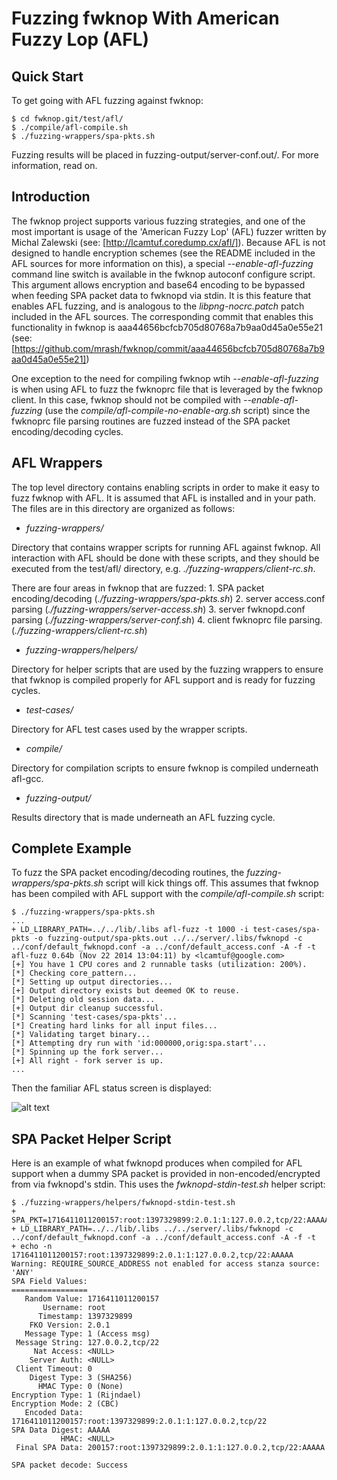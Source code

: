 
# Fuzzing fwknop With American Fuzzy Lop (AFL)

## Quick Start

To get going with AFL fuzzing against fwknop:

    $ cd fwknop.git/test/afl/
    $ ./compile/afl-compile.sh
    $ ./fuzzing-wrappers/spa-pkts.sh

Fuzzing results will be placed in fuzzing-output/server-conf.out/. For more
information, read on.

## Introduction

The fwknop project supports various fuzzing strategies, and one of the most
important is usage of the 'American Fuzzy Lop' (AFL) fuzzer written by Michal
Zalewski (see: [http://lcamtuf.coredump.cx/afl/]). Because AFL is not designed to
handle encryption schemes (see the README included in the AFL sources for more
information on this), a special *--enable-afl-fuzzing* command line switch is
available in the fwknop autoconf configure script. This argument allows
encryption and base64 encoding to be bypassed when feeding SPA packet data to
fwknopd via stdin. It is this feature that enables AFL fuzzing, and is analogous
to the *libpng-nocrc.patch* patch included in the AFL sources. The corresponding
commit that enables this functionality in fwknop is aaa44656bcfcb705d80768a7b9aa0d45a0e55e21
(see: [https://github.com/mrash/fwknop/commit/aaa44656bcfcb705d80768a7b9aa0d45a0e55e21])

One exception to the need for compiling fwknop wtih *--enable-afl-fuzzing* is
when using AFL to fuzz the fwknoprc file that is leveraged by the fwknop client.
In this case, fwknop should not be compiled with
*--enable-afl-fuzzing* (use the *compile/afl-compile-no-enable-arg.sh* script)
since the fwknoprc file parsing routines are fuzzed instead of the SPA packet
encoding/decoding cycles.

## AFL Wrappers

The top level directory contains enabling scripts in order to make it easy to
fuzz fwknop with AFL. It is assumed that AFL is installed and in your path. The
files are in this directory are organized as follows:

 * *fuzzing-wrappers/*

  Directory that contains wrapper scripts for running AFL against fwknop. All
  interaction with AFL should be done with these scripts, and they should be executed
  from the test/afl/ directory, e.g. *./fuzzing-wrappers/client-rc.sh*.

  There are four areas in fwknop that are fuzzed:
    1. SPA packet encoding/decoding (*./fuzzing-wrappers/spa-pkts.sh*)
    2. server access.conf parsing (*./fuzzing-wrappers/server-access.sh*)
    3. server fwknopd.conf parsing (*./fuzzing-wrappers/server-conf.sh*)
    4. client fwknoprc file parsing. (*./fuzzing-wrappers/client-rc.sh*)

 * *fuzzing-wrappers/helpers/*

  Directory for helper scripts that are used by the fuzzing wrappers to ensure
  that fwknop is compiled properly for AFL support and is ready for fuzzing cycles.

 * *test-cases/*

  Directory for AFL test cases used by the wrapper scripts.

 * *compile/*

  Directory for compilation scripts to ensure fwknop is compiled underneath afl-gcc.

 * *fuzzing-output/*

  Results directory that is made underneath an AFL fuzzing cycle.

## Complete Example

To fuzz the SPA packet encoding/decoding routines, the *fuzzing-wrappers/spa-pkts.sh*
script will kick things off. This assumes that fwknop has been compiled with AFL
support with the *compile/afl-compile.sh* script:

    $ ./fuzzing-wrappers/spa-pkts.sh
    ...
    + LD_LIBRARY_PATH=../../lib/.libs afl-fuzz -t 1000 -i test-cases/spa-pkts -o fuzzing-output/spa-pkts.out ../../server/.libs/fwknopd -c ../conf/default_fwknopd.conf -a ../conf/default_access.conf -A -f -t
    afl-fuzz 0.64b (Nov 22 2014 13:04:11) by <lcamtuf@google.com>
    [+] You have 1 CPU cores and 2 runnable tasks (utilization: 200%).
    [*] Checking core_pattern...
    [*] Setting up output directories...
    [+] Output directory exists but deemed OK to reuse.
    [*] Deleting old session data...
    [+] Output dir cleanup successful.
    [*] Scanning 'test-cases/spa-pkts'...
    [*] Creating hard links for all input files...
    [*] Validating target binary...
    [*] Attempting dry run with 'id:000000,orig:spa.start'...
    [*] Spinning up the fork server...
    [+] All right - fork server is up.
    ...

Then the familiar AFL status screen is displayed:

![alt text][AFL-status-screen]

[AFL-status-screen]: https://github.com/mrash/fwknop/raw/master/test/afl/doc/AFL_status_screen.png "AFL Fuzzing SPA Packets"

## SPA Packet Helper Script

Here is an example of what fwknopd produces when compiled for AFL support when
a dummy SPA packet is provided in non-encoded/encrypted from via fwknopd's
stdin. This uses the *fwknopd-stdin-test.sh* helper script:

    $ ./fuzzing-wrappers/helpers/fwknopd-stdin-test.sh
    + SPA_PKT=1716411011200157:root:1397329899:2.0.1:1:127.0.0.2,tcp/22:AAAAA
    + LD_LIBRARY_PATH=../../lib/.libs ../../server/.libs/fwknopd -c ../conf/default_fwknopd.conf -a ../conf/default_access.conf -A -f -t
    + echo -n 1716411011200157:root:1397329899:2.0.1:1:127.0.0.2,tcp/22:AAAAA
    Warning: REQUIRE_SOURCE_ADDRESS not enabled for access stanza source: 'ANY'
    SPA Field Values:
    =================
       Random Value: 1716411011200157
           Username: root
          Timestamp: 1397329899
        FKO Version: 2.0.1
       Message Type: 1 (Access msg)
     Message String: 127.0.0.2,tcp/22
         Nat Access: <NULL>
        Server Auth: <NULL>
     Client Timeout: 0
        Digest Type: 3 (SHA256)
          HMAC Type: 0 (None)
    Encryption Type: 1 (Rijndael)
    Encryption Mode: 2 (CBC)
       Encoded Data: 1716411011200157:root:1397329899:2.0.1:1:127.0.0.2,tcp/22
    SPA Data Digest: AAAAA
               HMAC: <NULL>
     Final SPA Data: 200157:root:1397329899:2.0.1:1:127.0.0.2,tcp/22:AAAAA

    SPA packet decode: Success
